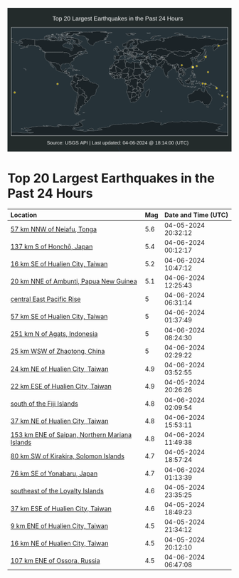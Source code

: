 ![Map](./map.png)

# Top 20 Largest Earthquakes in the Past 24 Hours

| Location | Mag | Date and Time (UTC) |
|:---|:---|:---|
| [57 km NNW of Neiafu, Tonga](https://earthquake.usgs.gov/earthquakes/eventpage/us7000maah) | 5.6 | 04-05-2024 20:32:12 |
| [137 km S of Honchō, Japan](https://earthquake.usgs.gov/earthquakes/eventpage/us7000mac0) | 5.4 | 04-06-2024 00:12:17 |
| [16 km SE of Hualien City, Taiwan](https://earthquake.usgs.gov/earthquakes/eventpage/us7000mafi) | 5.2 | 04-06-2024 10:47:12 |
| [20 km NNE of Ambunti, Papua New Guinea](https://earthquake.usgs.gov/earthquakes/eventpage/us7000mag1) | 5.1 | 04-06-2024 12:25:43 |
| [central East Pacific Rise](https://earthquake.usgs.gov/earthquakes/eventpage/us7000madp) | 5 | 04-06-2024 06:31:14 |
| [57 km SE of Hualien City, Taiwan](https://earthquake.usgs.gov/earthquakes/eventpage/us7000mace) | 5 | 04-06-2024 01:37:49 |
| [251 km N of Agats, Indonesia](https://earthquake.usgs.gov/earthquakes/eventpage/us7000maep) | 5 | 04-06-2024 08:24:30 |
| [25 km WSW of Zhaotong, China](https://earthquake.usgs.gov/earthquakes/eventpage/us7000mack) | 5 | 04-06-2024 02:29:22 |
| [24 km NE of Hualien City, Taiwan](https://earthquake.usgs.gov/earthquakes/eventpage/us7000macw) | 4.9 | 04-06-2024 03:52:55 |
| [22 km ESE of Hualien City, Taiwan](https://earthquake.usgs.gov/earthquakes/eventpage/us7000maaf) | 4.9 | 04-05-2024 20:26:26 |
| [south of the Fiji Islands](https://earthquake.usgs.gov/earthquakes/eventpage/us7000mach) | 4.8 | 04-06-2024 02:09:54 |
| [37 km NE of Hualien City, Taiwan](https://earthquake.usgs.gov/earthquakes/eventpage/us7000magn) | 4.8 | 04-06-2024 15:53:11 |
| [153 km ENE of Saipan, Northern Mariana Islands](https://earthquake.usgs.gov/earthquakes/eventpage/us7000maft) | 4.8 | 04-06-2024 11:49:38 |
| [80 km SW of Kirakira, Solomon Islands](https://earthquake.usgs.gov/earthquakes/eventpage/us7000ma9y) | 4.7 | 04-05-2024 18:57:24 |
| [76 km SE of Yonabaru, Japan](https://earthquake.usgs.gov/earthquakes/eventpage/us7000macd) | 4.7 | 04-06-2024 01:13:39 |
| [southeast of the Loyalty Islands](https://earthquake.usgs.gov/earthquakes/eventpage/us7000mabs) | 4.6 | 04-05-2024 23:35:25 |
| [37 km ESE of Hualien City, Taiwan](https://earthquake.usgs.gov/earthquakes/eventpage/us7000ma9w) | 4.6 | 04-05-2024 18:49:23 |
| [9 km ENE of Hualien City, Taiwan](https://earthquake.usgs.gov/earthquakes/eventpage/us7000mabb) | 4.5 | 04-05-2024 21:34:12 |
| [16 km NE of Hualien City, Taiwan](https://earthquake.usgs.gov/earthquakes/eventpage/us7000maab) | 4.5 | 04-05-2024 20:12:10 |
| [107 km ENE of Ossora, Russia](https://earthquake.usgs.gov/earthquakes/eventpage/us7000madx) | 4.5 | 04-06-2024 06:47:08 |
